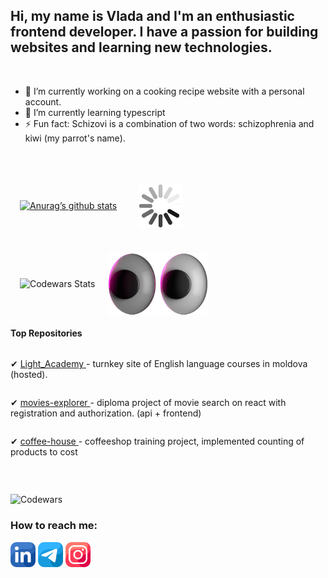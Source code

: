 ## Hi, my name is Vlada and I'm an enthusiastic frontend developer. I have a passion for building websites and learning new technologies. 
&nbsp;


<!--
**SchizoVIv/SchizoViv** is a ✨ _special_ ✨ repository because its `README.md` (this file) appears on your GitHub profile.

Here are some ideas to get you started:

- 🔭 I’m currently working on ...
- 🌱 I’m currently learning ...
- 👯 I’m looking to collaborate on ...
- 🤔 I’m looking for help with ...
- 💬 Ask me about ...
- 📫 How to reach me: ...
- 😄 Pronouns: ...
- ⚡ Fun fact: ...
-->

- 🔭 I’m currently working on a cooking recipe website with a personal account.
- 🌱 I’m currently learning typescript
- ⚡ Fun fact: Schizovi is a combination of two words: schizophrenia and kiwi (my parrot's name).

&nbsp;

<div style="display: flex;  align-items: center; flex-wrap: wrap; gap: 20px; margin: 0 0 20px 15px">
<a href="https://github.com/SchizoViv">
        <img src="https://github-readme-stats.vercel.app/api?username=SchizoViv" alt="Anurag’s github stats" />
    </a>
<img width="70" alt="color picker" src="https://raw.githubusercontent.com/SchizoViv/SchizoViv/main/gif/ZZ5H.gif" style="margin: 20px 15px;" />
</div>

<div style="display: flex;  align-items: center; flex-wrap: wrap; gap: 20px; margin: 0 0 20px 15px">
    <img src="https://github-readme-stats.vercel.app/api/top-langs/?username=SchizoViv&layout=compact" alt="Codewars Stats" />
    <img height="100" alt="color picker"     src="https://raw.githubusercontent.com/SchizoViv/SchizoViv/main/gif/3Whh.gif"  />
    
</div>



#### Top Repositories
<div style="display: flex; flex-direction: column;">
<p>✔
    <a href="https://github.com/SchizoVIv/Light_Academy">
        Light_Academy
    </a>
    - turnkey site of English language courses in moldova (hosted).
</p>
<p>✔
    <a href="https://github.com/SchizoVIv/movies-explorer-frontend/tree/level-4">
        movies-explorer 
    </a>
    - diploma project of movie search on react with registration and authorization. (api + frontend)
</p>
<p>✔
    <a href="https://github.com/SchizoVIv/coffee-house">
        coffee-house 
    </a>
    - сoffeeshop training project, implemented counting of products to cost 
</p>
    

</div>

&nbsp;

![Codewars](https://github.r2v.ch/codewars?user=Vlada_schizovi&name=true)



### How to reach me:
[<img src="https://raw.githubusercontent.com/SchizoViv/SchizoViv/main/images/linkedin.png" height="40em" align="center" alt="Follow SchizoViv on LinkedIn" title="Follow SchizoViv on LinkedIn"/>](https://www.linkedin.com/in/vlada-yakovleva-aa0875258/)
[<img src="https://raw.githubusercontent.com/SchizoViv/SchizoViv/main/images/telegram.png" height="40em" align="center" alt="Follow SchizoViv on Telegram" title="Follow SchizoViv on LinkedIn"/>](https://t.me/Schizovi)
[<img src="https://raw.githubusercontent.com/SchizoViv/SchizoViv/main/images/instagram.png" height="40em" align="center" alt="Follow SchizoViv on LinkedIn" title="Follow SchizoViv on Instagram"/>](https://www.instagram.com/schizovi/?hl=ru)

